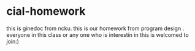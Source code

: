 # cial-homework
this is ginedoc from ncku.
this is our homework from program design .
everyone in this class or any one who is interestin in this is welcomed to join:)
